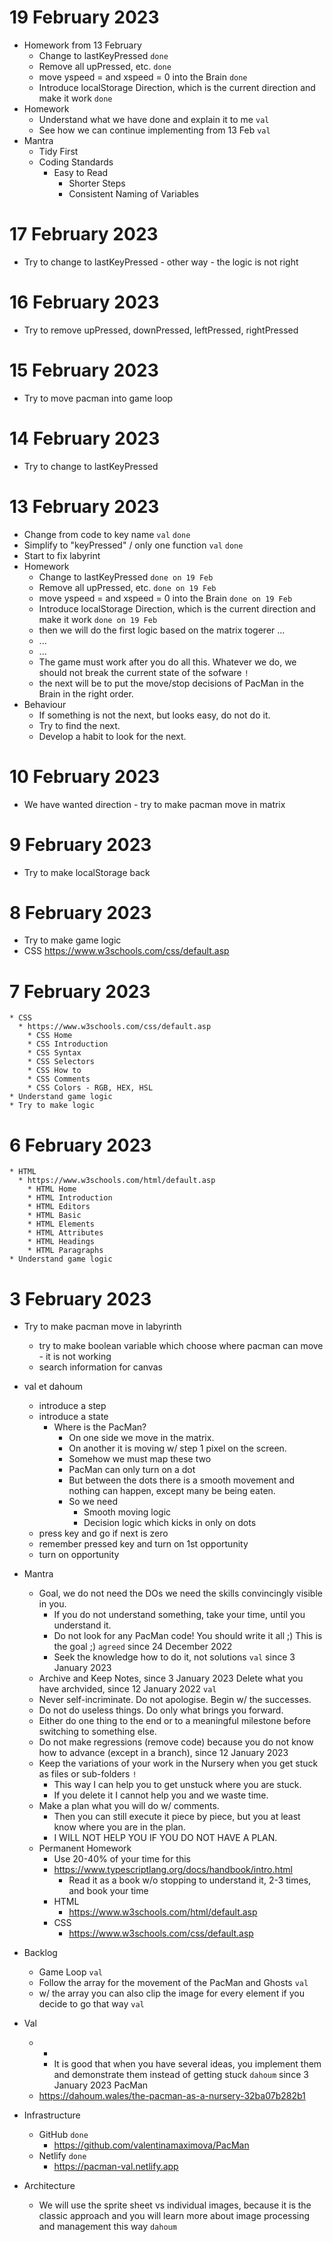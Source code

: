 # 19 February 2023

* Homework from 13 February
  * Change to lastKeyPressed `done`
  * Remove all upPressed, etc. `done`
  * move yspeed = and xspeed = 0 into the Brain `done`
  * Introduce localStorage Direction, which is the current direction and make it work `done`
* Homework
  * Understand what we have done and explain it to me `val`
  * See how we can continue implementing from 13 Feb `val`
* Mantra
  * Tidy First
  * Coding Standards
    * Easy to Read
      * Shorter Steps
      * Consistent Naming of Variables

# 17 February 2023
  * Try to change to lastKeyPressed - other way - the logic is not right

# 16 February 2023
  * Try to remove upPressed, downPressed, leftPressed, rightPressed

# 15 February 2023
  * Try to move pacman into game loop

# 14 February 2023
  * Try to change to lastKeyPressed



# 13 February 2023
  * Change from code to key name `val` `done`
  * Simplify to "keyPressed" / only one function `val` `done`
  * Start to fix labyrint
  * Homework
    * Change to lastKeyPressed `done on 19 Feb`
    * Remove all upPressed, etc. `done on 19 Feb`
    * move yspeed = and xspeed = 0 into the Brain `done on 19 Feb`
    * Introduce localStorage Direction, which is the current direction and make it work `done on 19 Feb`
    * then we will do the first logic based on the matrix togerer ...
    * ...
    * ...
    * The game must work after you do all this. Whatever we do, we should not break the current state of the sofware `!`
    * the next will be to put the move/stop decisions of PacMan in the Brain in the right order.
  * Behaviour
    * If something is not the next, but looks easy, do not do it.
    * Try to find the next.
    * Develop a habit to look for the next.

# 10 February 2023
  * We have wanted direction - try to make pacman move in matrix

# 9 February 2023
  * Try to make localStorage back

# 8 February 2023
  * Try to make game logic
  * CSS https://www.w3schools.com/css/default.asp

# 7 February 2023
    * CSS
      * https://www.w3schools.com/css/default.asp
        * CSS Home
        * CSS Introduction
        * CSS Syntax
        * CSS Selectors
        * CSS How to
        * CSS Comments
        * CSS Colors - RGB, HEX, HSL
    * Understand game logic
    * Try to make logic

# 6 February 2023
    * HTML
      * https://www.w3schools.com/html/default.asp
        * HTML Home
        * HTML Introduction
        * HTML Editors
        * HTML Basic
        * HTML Elements
        * HTML Attributes
        * HTML Headings
        * HTML Paragraphs
    * Understand game logic

# 3 February 2023
* Try to make pacman move in labyrinth
  * try to make boolean variable which choose where pacman can move - it is not working
  * search information for canvas
* val et dahoum
  * introduce a step
  * introduce a state
    * Where is the PacMan?
      * On one side we move in the matrix.
      * On another it is moving w/ step 1 pixel on the screen.
      * Somehow we must map these two
      * PacMan can only turn on a dot
      * But between the dots there is a smooth movement and nothing can happen, except many be being eaten.
      * So we need
        * Smooth moving logic
        * Decision logic which kicks in only on dots
  * press key and go if next is zero
  * remember pressed key and turn on 1st opportunity
  * turn on opportunity
* Mantra
  * Goal, we do not need the DOs we need the skills convincingly visible in you.
    * If you do not understand something, take your time, until you understand it.
    * Do not look for any PacMan code! You should write it all ;) This is the goal ;) `agreed` since 24 December 2022
    * Seek the knowledge how to do it, not solutions `val` since 3 January 2023
  * Archive and Keep Notes, since 3 January 2023 Delete what you have archvided, since 12 January 2022 `val`
  * Never self-incriminate. Do not apologise. Begin w/ the successes.
  * Do not do useless things. Do only what brings you forward.
  * Either do one thing to the end or to a meaningful milestone before switching to something else.
  * Do not make regressions (remove code) because you do not know how to advance (except in a branch), since 12 January 2023
  * Keep the variations of your work in the Nursery when you get stuck as files or sub-folders `!`
    * This way I can help you to get unstuck where you are stuck.
    * If you delete it I cannot help you and we waste time.
  * Make a plan what you will do w/ comments.
    * Then you can still execute it piece by piece, but you at least know where you are in the plan.
    * I WILL NOT HELP YOU IF YOU DO NOT HAVE A PLAN.
  * Permanent Homework
    * Use 20-40% of your time for this
    * https://www.typescriptlang.org/docs/handbook/intro.html
      * Read it as a book w/o stopping to understand it, 2-3 times, and book your time
    * HTML
      * https://www.w3schools.com/html/default.asp
    * CSS
      * https://www.w3schools.com/css/default.asp




* Backlog
  * Game Loop `val`
  * Follow the array for the movement of the PacMan and Ghosts `val`
  * w/ the array you can also clip the image for every element if you decide to go that way `val`
* Val
  * +
    * It is good that when you have several ideas, you implement them and demonstrate them instead of getting stuck `dahoum` since 3 January 2023
PacMan
  * https://dahoum.wales/the-pacman-as-a-nursery-32ba07b282b1
* Infrastructure
  * GitHub `done`
    * https://github.com/valentinamaximova/PacMan
  * Netlify `done`
    * https://pacman-val.netlify.app
* Architecture
  * We will use the sprite sheet vs individual images, because it is the classic approach and you will learn more about image processing and management this way `dahoum`
